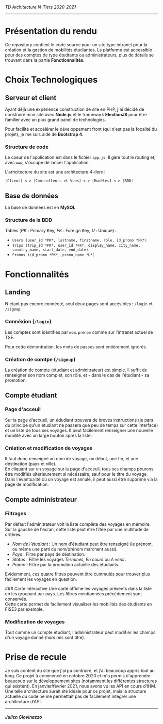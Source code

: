 *TD Architecture N-Tiers 2020-2021*

---

# Présentation du rendu
Ce repository contient le code source pour un site type intranet pour la création et la gestion de mobilités étudiantes. 
La platforme est accessible pour des comptes de type étudtants ou administrateurs, plus de détails se trouvent dans la partie **Fonctionnalités**.

# Choix Technologiques
## Serveur et client
Ayant déjà une expérience construction de site en PHP, j'ai décidé de construire mon site avec **Node.js** et le framework **ElectionJS** pour être familier avec un plus grand panel de technologies.

Pour facilité et accélérer le développement front (qui n'est pas la focalité du projet), je me suis aidé de **Bootstrap 4**.

### Structure de code
Le coeur de l'application est dans le fichier `app.js`. Il gère tout le routing et, avec `www`, s'occupe de lancer l'application.  

L'arhcitecture du site est une architecture *4-tiers* :

`[Client] <-> [Controlleurs et Vues] <-> [Modèles] <-> [BDD]`

## Base de données
La base de données est en **MySQL**.

### Structure de la BDD
Tables (*PK* : Primary Key, *FK* : Foreign Key, *U* : Unique) :

- `Users (user_id *PK*, lastname, firstname, role, id_promo *FK*)`
- `Trips (trip_id *PK*, user_id *FK*, display_name, city_name, country_name, start_date, end_date)`
- `Promos (id_promo *PK*, promo_name *U*)`


# Fonctionnalités

## Landing
N'etant pas encore connécté, seul deux pages sont accésibles : `/login` et `/signup`.
### Connéxion (`/login`)
Les comptes sont idéntifiés par `nom.prénom` comme sur l'intranet actuel de TSE.  

Pour cette démontration, les mots de passes sont entièrement ignorés.

### Création de comtpe (`/signup`)
La création de compte (étudiant et adminitrateur) est simple. Il suffit de renseigner son nom complet, son rôle, et - dans le cas de l'étudiant - sa promotion.

## Compte étudiant

### Page d'acceuil
Sur la page d'accueil, un édudiant trouvera de breves instructions (je pars du principe qu'un étudiant ne passera que peu de temps sur cette interface) et un liste de tous ses voyages. Il peut facilement renseigner une nouvelle mobilité avec un large bouton après la liste.

### Création et modification de voyages
Il faut donc renseigné un nom de voyage, un début, une fin, et une déstination (pays et ville).  
En cliquant sur un voyage sur la page d'acceuil, tous ses champs pourons être modifiés ultérieurement si nécéssaire, sauf pour le titre du voyage.  
Dans l'évantualité où un voyage est annulé, il peut aussi être supprimé via la page de modification. 

## Compte administrateur
### Filtrages
Par défaut l'adminitrateur voit la liste complète des voyages en mémoire. Sur la gauche de l'écran, cette liste peut être filtée par une mutlitude de critères.

- *Nom de l'étudiant* : Un nom d'étudiant peut être renseigné (le prénom, ou même une parti du nom/prénom marchent aussi).
- *Pays* : Filtre par pays de déstination.
- *Status* : Filtre les voyages *Terminés*, *En cours* ou *A venir*.
- *Promo* : Filtre par la promotion actuelle des étudiants.  

Evidemment, ces quatre filtres peuvent être cummulés pour trouver plus facilement les voyages en question.  

### Carte interactive
Une carte affiche les voyages présents dans la liste en les groupant par pays. Les filtres mentionnées précédement sont conservés.  
Cette carte permet de facilement visualiser les mobilités des étudiants en FISE3 par exemple. 

### Modification de voyages
Tout comme un compte étudiant, l'administrateur peut modifier les champs d'un voyage donné (hors mis sont titre).

# Prise de recule
Je suis content du site que j'ai pu contruire, et j'ai beaucoup appris tout au long. Ce projet à commencé en octobre 2020 et m'a permis d'apprendre beaucoup sur le développement sites (notamment les différentes structures qui existent). En janvier/février 2021, nous avons vu les API en cours d'IHM. Une telle architecture aurait été idéale pour ce projet, mais la structure actuelle du code ne me permettait pas de facilement intégrer une architecture d'API.  

---

##### *Julien Giovinazzo*